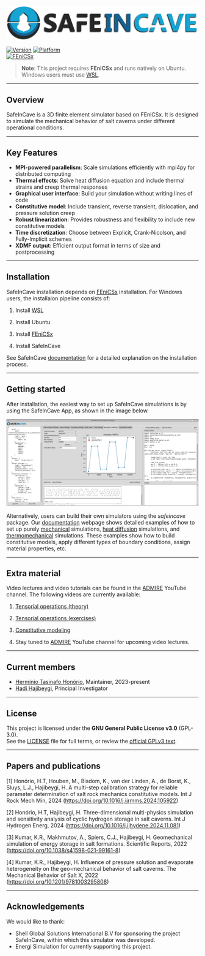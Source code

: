 <img src="https://raw.githubusercontent.com/ADMIRE-Public/SafeInCave/develop/assets/logo_2.png" width="500"/>

[![Version](https://img.shields.io/badge/version-2.0.0-blue)](https://gitlab.tudelft.nl/ADMIRE_Public/safeincave)
[![Platform](https://img.shields.io/badge/Platform-Ubuntu%20%7C%20Windows%20(WSL)-blue)](https://ubuntu.com/wsl)  
[![FEniCSx](https://img.shields.io/badge/Dependency-FEniCSx%200.9.0-important)](https://fenicsproject.org)


> **Note**: This project requires **FEniCSx** and runs natively on Ubuntu.  
> Windows users must use [WSL](https://learn.microsoft.com/en-us/windows/wsl/).

---

## Overview
SafeInCave is a 3D finite element simulator based on FEniCSx. It is designed to simulate the mechanical behavior of salt caverns under different operational conditions.

---

## Key Features

- **MPI-powered parallelism**: Scale simulations efficiently with mpi4py for distributed computing
- **Thermal effects**: Solve heat diffusion equation and include thermal strains and creep thermal responses
- **Graphical user interface**: Build your simulation without writing lines of code
- **Constitutive model**: Include transient, reverse transient, dislocation, and pressure solution creep
- **Robust linearization**: Provides robustness and flexibility to include new constitutive models
- **Time discretization**: Choose between Explicit, Crank-Nicolson, and Fully-Implicit schemes
- **XDMF output**: Efficient output format in terms of size and postprocessing

---

## Installation
SafeInCave installation depends on [FEniCSx](https://fenicsproject.org/) installation. For Windows users, the installaion pipeline consists of:

1) Install [WSL](https://learn.microsoft.com/en-us/windows/wsl/)

2) Install Ubuntu

3) Install [FEniCSx](https://fenicsproject.org/download/)

4) Install SafeInCave

See SafeInCave [documentation](https://safeincave-docs.streamlit.app/installation) for a detailed explanation on the installation process.

---

## Getting started
After installation, the easiest way to set up SafeInCave simulations is by using the SafeInCave App, as shown in the image below.

<img src="https://raw.githubusercontent.com/ADMIRE-Public/SafeInCave/develop/assets/gui_safeincave.jpeg" width="800"/>

Alternatively, users can build their own simulators using the *safeincave* package. Our [documentation](https://safeincave-docs.streamlit.app/) webpage shows detailed examples of how to set up purely [mechanical]() simulations, [heat diffusion]() simulations, and [thermomechanical]() simulations. These examples show how to build constitutive models, apply different types of boundary conditions, assign material properties, etc.

---

## Extra material
Video lectures and video tutorials can be found in the [ADMIRE](https://www.youtube.com/@ADMIRE1/featured) YouTube channel. The following videos are currently available:

1) [Tensorial operations (theory)](https://youtu.be/w5KX3F_rdzU?si=QQLVBq1NcrvOiS32)

2) [Tensorial operations (exercises)](https://www.youtube.com/watch?v=JiN6jwp0RPk&t=0s)

3) [Constitutive modeling](https://www.youtube.com/watch?v=fCeJIbjIL10)

4) Stay tuned to [ADMIRE](https://www.youtube.com/@ADMIRE1/featured) YouTube channel for upcoming video lectures.

---

## Current members 
- [Hermínio Tasinafo Honório](https://www.linkedin.com/in/herminioth/), Maintainer, 2023-present
- [Hadi Hajibeygi](https://www.tudelft.nl/en/ceg/about-faculty/departments/geoscience-engineering/sections/reservoir-engineering/staff/academic-staff/profdr-h-hajibeygi), Principal Investigator

---

## License
This project is licensed under the **GNU General Public License v3.0** (GPL-3.0).  
See the [LICENSE](LICENSE) file for full terms, or review the [official GPLv3 text](https://www.gnu.org/licenses/gpl-3.0.en.html).

---

## Papers and publications
[1] Honório, H.T, Houben, M., Bisdom, K., van der Linden, A., de Borst, K., Sluys, L.J., Hajibeygi, H. A multi-step calibration strategy for reliable parameter determination of salt rock mechanics constitutive models. Int J Rock Mech Min, 2024 (https://doi.org/10.1016/j.ijrmms.2024.105922)

[2] Honório, H.T, Hajibeygi, H. Three-dimensional multi-physics simulation and sensitivity analysis of cyclic hydrogen storage in salt caverns. Int J Hydrogen Energ, 2024 (https://doi.org/10.1016/j.ijhydene.2024.11.081)

[3] Kumar, K.R., Makhmutov, A., Spiers, C.J., Hajibeygi, H. Geomechanical simulation of energy storage in salt formations. Scientific Reports, 2022 (https://doi.org/10.1038/s41598-021-99161-8)

[4] Kumar, K.R., Hajibeygi, H. Influence of pressure solution and evaporate heterogeneity on the geo-mechanical behavior of salt caverns. The Mechanical Behavior of Salt X, 2022 (https://doi.org/10.1201/9781003295808)

---

## Acknowledgements
We would like to thank:
- Shell Global Solutions International B.V for sponsoring the project SafeInCave, within which this simulator was developed.
- Energi Simulation for currently supporting this project.

